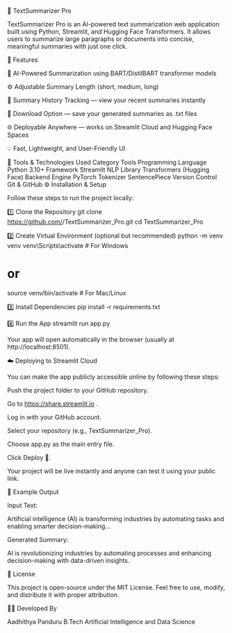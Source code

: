 🧠 TextSummarizer Pro

TextSummarizer Pro is an AI-powered text summarization web application built using Python, Streamlit, and Hugging Face Transformers.
It allows users to summarize large paragraphs or documents into concise, meaningful summaries with just one click.

🚀 Features

🧩 AI-Powered Summarization using BART/DistilBART transformer models

⚙️ Adjustable Summary Length (short, medium, long)

📜 Summary History Tracking — view your recent summaries instantly

💾 Download Option — save your generated summaries as .txt files

🌐 Deployable Anywhere — works on Streamlit Cloud and Hugging Face Spaces

💡 Fast, Lightweight, and User-Friendly UI

🧰 Tools & Technologies Used
Category	Tools
Programming Language	Python 3.10+
Framework	Streamlit
NLP Library	Transformers (Hugging Face)
Backend Engine	PyTorch
Tokenizer	SentencePiece
Version Control	Git & GitHub
⚙️ Installation & Setup

Follow these steps to run the project locally:

1️⃣ Clone the Repository
git clone https://github.com/<your-username>/TextSummarizer_Pro.git
cd TextSummarizer_Pro

2️⃣ Create Virtual Environment (optional but recommended)
python -m venv venv
venv\Scripts\activate   # For Windows
# or
source venv/bin/activate  # For Mac/Linux

3️⃣ Install Dependencies
pip install -r requirements.txt

4️⃣ Run the App
streamlit run app.py


Your app will open automatically in the browser (usually at http://localhost:8501).

☁️ Deploying to Streamlit Cloud

You can make the app publicly accessible online by following these steps:

Push the project folder to your GitHub repository.

Go to https://share.streamlit.io
.

Log in with your GitHub account.

Select your repository (e.g., TextSummarizer_Pro).

Choose app.py as the main entry file.

Click Deploy 🚀.

Your project will be live instantly and anyone can test it using your public link.

🧠 Example Output

Input Text:

Artificial intelligence (AI) is transforming industries by automating tasks and enabling smarter decision-making...

Generated Summary:

AI is revolutionizing industries by automating processes and enhancing decision-making with data-driven insights.

📜 License

This project is open-source under the MIT License.
Feel free to use, modify, and distribute it with proper attribution.

👨‍💻 Developed By

Aadhithya Panduru
B.Tech Artificial Intelligence and Data Science